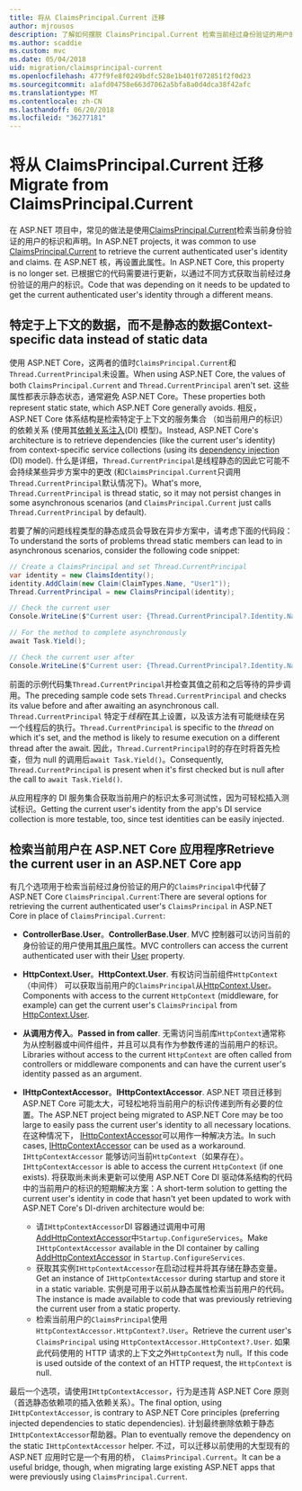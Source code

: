 ```yaml
---
title: 将从 ClaimsPrincipal.Current 迁移
author: mjrousos
description: 了解如何摆脱 ClaimsPrincipal.Current 检索当前经过身份验证的用户的标识和 ASP.NET Core 中的声明。
ms.author: scaddie
ms.custom: mvc
ms.date: 05/04/2018
uid: migration/claimsprincipal-current
ms.openlocfilehash: 477f9fe8f0249bdfc528e1b401f072851f2f0d23
ms.sourcegitcommit: a1afd04758e663d7062a5bfa8a0d4dca38f42afc
ms.translationtype: MT
ms.contentlocale: zh-CN
ms.lasthandoff: 06/20/2018
ms.locfileid: "36277181"
---
```

# <a name="migrate-from-claimsprincipalcurrent"></a><span data-ttu-id="e9fbb-103">将从 ClaimsPrincipal.Current 迁移</span><span class="sxs-lookup"><span data-stu-id="e9fbb-103">Migrate from ClaimsPrincipal.Current</span></span>

<span data-ttu-id="e9fbb-104">在 ASP.NET 项目中，常见的做法是使用[ClaimsPrincipal.Current](/dotnet/api/system.security.claims.claimsprincipal.current)检索当前身份验证的用户的标识和声明。</span><span class="sxs-lookup"><span data-stu-id="e9fbb-104">In ASP.NET projects, it was common to use [ClaimsPrincipal.Current](/dotnet/api/system.security.claims.claimsprincipal.current) to retrieve the current authenticated user's identity and claims.</span></span> <span data-ttu-id="e9fbb-105">在 ASP.NET 核，再设置此属性。</span><span class="sxs-lookup"><span data-stu-id="e9fbb-105">In ASP.NET Core, this property is no longer set.</span></span> <span data-ttu-id="e9fbb-106">已根据它的代码需要进行更新，以通过不同方式获取当前经过身份验证的用户的标识。</span><span class="sxs-lookup"><span data-stu-id="e9fbb-106">Code that was depending on it needs to be updated to get the current authenticated user's identity through a different means.</span></span>

## <a name="context-specific-data-instead-of-static-data"></a><span data-ttu-id="e9fbb-107">特定于上下文的数据，而不是静态的数据</span><span class="sxs-lookup"><span data-stu-id="e9fbb-107">Context-specific data instead of static data</span></span>

<span data-ttu-id="e9fbb-108">使用 ASP.NET Core，这两者的值时`ClaimsPrincipal.Current`和`Thread.CurrentPrincipal`未设置。</span><span class="sxs-lookup"><span data-stu-id="e9fbb-108">When using ASP.NET Core, the values of both `ClaimsPrincipal.Current` and `Thread.CurrentPrincipal` aren't set.</span></span> <span data-ttu-id="e9fbb-109">这些属性都表示静态状态，通常避免 ASP.NET Core。</span><span class="sxs-lookup"><span data-stu-id="e9fbb-109">These properties both represent static state, which ASP.NET Core generally avoids.</span></span> <span data-ttu-id="e9fbb-110">相反，ASP.NET Core 体系结构是检索特定于上下文的服务集合 （如当前用户的标识） 的依赖关系 (使用其[依赖关系注入](xref:fundamentals/dependency-injection)(DI) 模型)。</span><span class="sxs-lookup"><span data-stu-id="e9fbb-110">Instead, ASP.NET Core's architecture is to retrieve dependencies (like the current user's identity) from context-specific service collections (using its [dependency injection](xref:fundamentals/dependency-injection) (DI) model).</span></span> <span data-ttu-id="e9fbb-111">什么是详细，`Thread.CurrentPrincipal`是线程静态的因此它可能不会持续某些异步方案中的更改 (和`ClaimsPrincipal.Current`只调用`Thread.CurrentPrincipal`默认情况下)。</span><span class="sxs-lookup"><span data-stu-id="e9fbb-111">What's more, `Thread.CurrentPrincipal` is thread static, so it may not persist changes in some asynchronous scenarios (and `ClaimsPrincipal.Current` just calls `Thread.CurrentPrincipal` by default).</span></span>

<span data-ttu-id="e9fbb-112">若要了解的问题线程类型的静态成员会导致在异步方案中，请考虑下面的代码段：</span><span class="sxs-lookup"><span data-stu-id="e9fbb-112">To understand the sorts of problems thread static members can lead to in asynchronous scenarios, consider the following code snippet:</span></span>

```csharp
// Create a ClaimsPrincipal and set Thread.CurrentPrincipal
var identity = new ClaimsIdentity();
identity.AddClaim(new Claim(ClaimTypes.Name, "User1"));
Thread.CurrentPrincipal = new ClaimsPrincipal(identity);

// Check the current user
Console.WriteLine($"Current user: {Thread.CurrentPrincipal?.Identity.Name}");

// For the method to complete asynchronously
await Task.Yield();

// Check the current user after
Console.WriteLine($"Current user: {Thread.CurrentPrincipal?.Identity.Name}");
```

<span data-ttu-id="e9fbb-113">前面的示例代码集`Thread.CurrentPrincipal`并检查其值之前和之后等待的异步调用。</span><span class="sxs-lookup"><span data-stu-id="e9fbb-113">The preceding sample code sets `Thread.CurrentPrincipal` and checks its value before and after awaiting an asynchronous call.</span></span> <span data-ttu-id="e9fbb-114">`Thread.CurrentPrincipal` 特定于*线程*在其上设置，以及该方法有可能继续在另一个线程后的执行。</span><span class="sxs-lookup"><span data-stu-id="e9fbb-114">`Thread.CurrentPrincipal` is specific to the *thread* on which it's set, and the method is likely to resume execution on a different thread after the await.</span></span> <span data-ttu-id="e9fbb-115">因此，`Thread.CurrentPrincipal`时的存在时将首先检查，但为 null 的调用后`await Task.Yield()`。</span><span class="sxs-lookup"><span data-stu-id="e9fbb-115">Consequently, `Thread.CurrentPrincipal` is present when it's first checked but is null after the call to `await Task.Yield()`.</span></span>

<span data-ttu-id="e9fbb-116">从应用程序的 DI 服务集合获取当前用户的标识太多可测试性，因为可轻松插入测试标识。</span><span class="sxs-lookup"><span data-stu-id="e9fbb-116">Getting the current user's identity from the app's DI service collection is more testable, too, since test identities can be easily injected.</span></span>

## <a name="retrieve-the-current-user-in-an-aspnet-core-app"></a><span data-ttu-id="e9fbb-117">检索当前用户在 ASP.NET Core 应用程序</span><span class="sxs-lookup"><span data-stu-id="e9fbb-117">Retrieve the current user in an ASP.NET Core app</span></span>

<span data-ttu-id="e9fbb-118">有几个选项用于检索当前经过身份验证的用户的`ClaimsPrincipal`中代替了 ASP.NET Core `ClaimsPrincipal.Current`:</span><span class="sxs-lookup"><span data-stu-id="e9fbb-118">There are several options for retrieving the current authenticated user's `ClaimsPrincipal` in ASP.NET Core in place of `ClaimsPrincipal.Current`:</span></span>

* <span data-ttu-id="e9fbb-119">**ControllerBase.User**。</span><span class="sxs-lookup"><span data-stu-id="e9fbb-119">**ControllerBase.User**.</span></span> <span data-ttu-id="e9fbb-120">MVC 控制器可以访问当前的身份验证的用户使用其[用户](/dotnet/api/microsoft.aspnetcore.mvc.controllerbase.user)属性。</span><span class="sxs-lookup"><span data-stu-id="e9fbb-120">MVC controllers can access the current authenticated user with their [User](/dotnet/api/microsoft.aspnetcore.mvc.controllerbase.user) property.</span></span>
* <span data-ttu-id="e9fbb-121">**HttpContext.User**。</span><span class="sxs-lookup"><span data-stu-id="e9fbb-121">**HttpContext.User**.</span></span> <span data-ttu-id="e9fbb-122">有权访问当前组件`HttpContext`（中间件） 可以获取当前用户的`ClaimsPrincipal`从[HttpContext.User](/dotnet/api/microsoft.aspnetcore.http.httpcontext.user)。</span><span class="sxs-lookup"><span data-stu-id="e9fbb-122">Components with access to the current `HttpContext` (middleware, for example) can get the current user's `ClaimsPrincipal` from [HttpContext.User](/dotnet/api/microsoft.aspnetcore.http.httpcontext.user).</span></span>
* <span data-ttu-id="e9fbb-123">**从调用方传入**。</span><span class="sxs-lookup"><span data-stu-id="e9fbb-123">**Passed in from caller**.</span></span> <span data-ttu-id="e9fbb-124">无需访问当前库`HttpContext`通常称为从控制器或中间件组件，并且可以具有作为参数传递的当前用户的标识。</span><span class="sxs-lookup"><span data-stu-id="e9fbb-124">Libraries without access to the current `HttpContext` are often called from controllers or middleware components and can have the current user's identity passed as an argument.</span></span>
* <span data-ttu-id="e9fbb-125">**IHttpContextAccessor**。</span><span class="sxs-lookup"><span data-stu-id="e9fbb-125">**IHttpContextAccessor**.</span></span> <span data-ttu-id="e9fbb-126">ASP.NET 项目迁移到 ASP.NET Core 可能太大，可轻松地将当前用户的标识传递到所有必要的位置。</span><span class="sxs-lookup"><span data-stu-id="e9fbb-126">The ASP.NET project being migrated to ASP.NET Core may be too large to easily pass the current user's identity to all necessary locations.</span></span> <span data-ttu-id="e9fbb-127">在这种情况下， [IHttpContextAccessor](/dotnet/api/microsoft.aspnetcore.http.ihttpcontextaccessor)可以用作一种解决方法。</span><span class="sxs-lookup"><span data-stu-id="e9fbb-127">In such cases, [IHttpContextAccessor](/dotnet/api/microsoft.aspnetcore.http.ihttpcontextaccessor) can be used as a workaround.</span></span> <span data-ttu-id="e9fbb-128">`IHttpContextAccessor` 能够访问当前`HttpContext`（如果存在）。</span><span class="sxs-lookup"><span data-stu-id="e9fbb-128">`IHttpContextAccessor` is able to access the current `HttpContext` (if one exists).</span></span> <span data-ttu-id="e9fbb-129">将获取尚未尚未更新可以使用 ASP.NET Core DI 驱动体系结构的代码中的当前用户的标识的短期解决方案：</span><span class="sxs-lookup"><span data-stu-id="e9fbb-129">A short-term solution to getting the current user's identity in code that hasn't yet been updated to work with ASP.NET Core's DI-driven architecture would be:</span></span>

  * <span data-ttu-id="e9fbb-130">请`IHttpContextAccessor`DI 容器通过调用中可用[AddHttpContextAccessor](https://github.com/aspnet/Hosting/issues/793)中`Startup.ConfigureServices`。</span><span class="sxs-lookup"><span data-stu-id="e9fbb-130">Make `IHttpContextAccessor` available in the DI container by calling [AddHttpContextAccessor](https://github.com/aspnet/Hosting/issues/793) in `Startup.ConfigureServices`.</span></span>
  * <span data-ttu-id="e9fbb-131">获取其实例`IHttpContextAccessor`在启动过程并将其存储在静态变量。</span><span class="sxs-lookup"><span data-stu-id="e9fbb-131">Get an instance of `IHttpContextAccessor` during startup and store it in a static variable.</span></span> <span data-ttu-id="e9fbb-132">实例是可用于以前从静态属性检索当前用户的代码。</span><span class="sxs-lookup"><span data-stu-id="e9fbb-132">The instance is made available to code that was previously retrieving the current user from a static property.</span></span>
  * <span data-ttu-id="e9fbb-133">检索当前用户的`ClaimsPrincipal`使用`HttpContextAccessor.HttpContext?.User`。</span><span class="sxs-lookup"><span data-stu-id="e9fbb-133">Retrieve the current user's `ClaimsPrincipal` using `HttpContextAccessor.HttpContext?.User`.</span></span> <span data-ttu-id="e9fbb-134">如果此代码使用的 HTTP 请求的上下文之外`HttpContext`为 null。</span><span class="sxs-lookup"><span data-stu-id="e9fbb-134">If this code is used outside of the context of an HTTP request, the `HttpContext` is null.</span></span>

<span data-ttu-id="e9fbb-135">最后一个选项，请使用`IHttpContextAccessor`，行为是违背 ASP.NET Core 原则 （首选静态依赖项的插入依赖关系）。</span><span class="sxs-lookup"><span data-stu-id="e9fbb-135">The final option, using `IHttpContextAccessor`, is contrary to ASP.NET Core principles (preferring injected dependencies to static dependencies).</span></span> <span data-ttu-id="e9fbb-136">计划最终删除依赖于静态`IHttpContextAccessor`帮助器。</span><span class="sxs-lookup"><span data-stu-id="e9fbb-136">Plan to eventually remove the dependency on the static `IHttpContextAccessor` helper.</span></span> <span data-ttu-id="e9fbb-137">不过，可以迁移以前使用的大型现有的 ASP.NET 应用时它是一个有用的桥， `ClaimsPrincipal.Current`。</span><span class="sxs-lookup"><span data-stu-id="e9fbb-137">It can be a useful bridge, though, when migrating large existing ASP.NET apps that were previously using `ClaimsPrincipal.Current`.</span></span>
